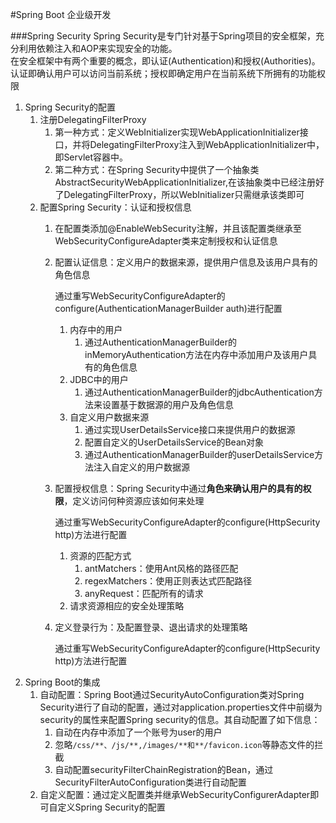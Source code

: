 #Spring Boot 企业级开发

###Spring Security
Spring Security是专门针对基于Spring项目的安全框架，充分利用依赖注入和AOP来实现安全的功能。<br>
在安全框架中有两个重要的概念，即认证(Authentication)和授权(Authorities)。认证即确认用户可以访问当前系统；授权即确定用户在当前系统下所拥有的功能权限

1. Spring Security的配置
	1. 注册DelegatingFilterProxy
		1. 第一种方式：定义WebInitializer实现WebApplicationInitializer接口，并将DelegatingFilterProxy注入到WebApplicationInitializer中，即Servlet容器中。
		2. 第二种方式：在Spring Security中提供了一个抽象类AbstractSecurityWebApplicationInitializer,在该抽象类中已经注册好了DelegatingFilterProxy，所以WebInitializer只需继承该类即可
	3. 配置Spring Security：认证和授权信息
		1. 在配置类添加@EnableWebSecurity注解，并且该配置类继承至WebSecurityConfigureAdapter类来定制授权和认证信息
		2. 配置认证信息：定义用户的数据来源，提供用户信息及该用户具有的角色信息

			通过重写WebSecurityConfigureAdapter的configure(AuthenticationManagerBuilder auth)进行配置
			1. 内存中的用户
				1. 通过AuthenticationManagerBuilder的inMemoryAuthentication方法在内存中添加用户及该用户具有的角色信息
			2. JDBC中的用户
				1. 通过AuthenticationManagerBuilder的jdbcAuthentication方法来设置基于数据源的用户及角色信息
			3. 自定义用户数据来源
				1. 通过实现UserDetailsService接口来提供用户的数据源
				2. 配置自定义的UserDetailsService的Bean对象
				2. 通过AuthenticationManagerBuilder的userDetailsService方法注入自定义的用户数据源
		3. 配置授权信息：Spring Security中通过**角色来确认用户的具有的权限**，定义访问何种资源应该如何来处理

			通过重写WebSecurityConfigureAdapter的configure(HttpSecurity http)方法进行配置
			
			1. 资源的匹配方式
				1. antMatchers：使用Ant风格的路径匹配
				2. regexMatchers：使用正则表达式匹配路径
				3. anyRequest：匹配所有的请求
			2. 请求资源相应的安全处理策略

				
		4. 定义登录行为：及配置登录、退出请求的处理策略
			
			通过重写WebSecurityConfigureAdapter的configure(HttpSecurity http)方法进行配置
2. Spring Boot的集成
	1. 自动配置：Spring Boot通过SecurityAutoConfiguration类对Spring Security进行了自动的配置，通过对application.properties文件中前缀为security的属性来配置Spring security的信息。其自动配置了如下信息：
		1. 自动在内存中添加了一个账号为user的用户
		2. 忽略`/css/**、/js/**,/images/**和**/favicon.icon`等静态文件的拦截
		3. 自动配置securityFilterChainRegistration的Bean，通过SecurityFilterAutoConfiguration类进行自动配置
	2. 自定义配置：通过定义配置类并继承WebSecurityConfigurerAdapter即可自定义Spring Security的配置 